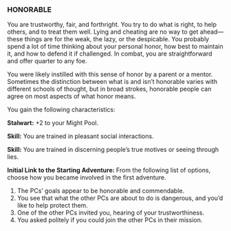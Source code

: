 ### HONORABLE

<!-- P, ID: 050528 -->

You are trustworthy, fair, and forthright. You try to do what is right, to help others, and to treat them well. Lying and cheating are no way to get ahead—these things are for the weak, the lazy, or the despicable. You probably spend a lot of time thinking about your personal honor, how best to maintain it, and how to defend it if challenged. In combat, you are straightforward and offer quarter to any foe.

<!-- P, ID: 050529 -->

You were likely instilled with this sense of honor by a parent or a mentor. Sometimes the distinction between what is and isn’t honorable varies with different schools of thought, but in broad strokes, honorable people can agree on most aspects of what honor means.

<!-- P, ID: 050530 -->

You gain the following characteristics:

<!-- P, ID: 050531 -->

**Stalwart:** +2 to your Might Pool.

<!-- P, ID: 050532 -->

**Skill:** You are trained in pleasant social interactions.

<!-- P, ID: 050533 -->

**Skill:** You are trained in discerning people’s true motives or seeing through lies.

<!-- P, ID: 050534 -->

**Initial Link to the Starting Adventure:** From the following list of options, choose how you became involved in the first adventure.

<!-- L, ID: 050535 -->

1. The PCs’ goals appear to be honorable and commendable.
2. You see that what the other PCs are about to do is dangerous, and you’d like to help protect them.
3. One of the other PCs invited you, hearing of your trustworthiness.
4. You asked politely if you could join the other PCs in their mission.

<!-- /L -->

